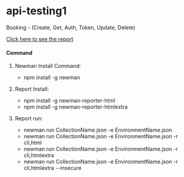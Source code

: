 # api-testing1
Booking - (Create, Get, Auth, Token, Update, Delete)


[Click here to see the report](https://api-testing-report1-sakib.netlify.app/)

#### Command

1) Newman Install Command: 
   - npm install -g newman

2) Report Install: 
   - npm install -g newman-reporter-html
   - npm install -g newman-reporter-htmlextra

3) Report run:
   - newman run CollectionName.json -e EnvironmentName.json
   - newman run CollectionName.json -e EnvironmentName.json -r cli,html
   - newman run CollectionName.json -e EnvironmentName.json -r cli,htmlextra 
   - newman run CollectionName.json -e EnvironmentName.json -r cli,htmlextra --insecure
